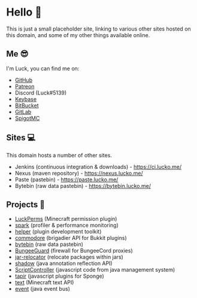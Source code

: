 # Hello 👋

This is just a small placeholder site, linking to various other sites hosted on this domain, and some of my other things available online.

## Me 😎

I'm Luck, you can find me on:

* [GitHub](https://github.com/lucko)
* [Patreon](https://patreon.com/luckdev)
* Discord (Luck#5139)
* [Keybase](https://keybase.io/luck)
* [BitBucket](https://bitbucket.org/lucko/)
* [GitLab](https://gitlab.com/lucko)
* [SpigotMC](https://www.spigotmc.org/members/luck.100356/)

## Sites 💻

This domain hosts a number of other sites.

* Jenkins (continuous integration & downloads) - https://ci.lucko.me/
* Nexus (maven repository) - https://nexus.lucko.me/
* Paste (pastebin) - https://paste.lucko.me/
* Bytebin (raw data pastebin) - https://bytebin.lucko.me/

## Projects 🚀

* [LuckPerms](https://luckperms.net/) (Minecraft permission plugin)
* [spark](https://sparkprofiler.github.io/) (profiler & performance monitoring)
* [helper](https://github.com/lucko/helper) (plugin development toolkit)
* [commodore](https://github.com/lucko/commodore) (brigadier API for Bukkit plugins)
* [bytebin](https://github.com/lucko/bytebin) (raw data pastebin)
* [BungeeGuard](https://github.com/lucko/BungeeGuard) (firewall for BungeeCord proxies)
* [jar-relocator](https://github.com/lucko/jar-relocator) (relocate packages within jars)
* [shadow](https://github.com/lucko/shadow) (java annotation reflection API)
* [ScriptController](https://github.com/lucko/ScriptController) (javascript code from java management system)
* [tapir](https://github.com/lucko/tapir) (javascript plugins for Sponge)
* [text](https://github.com/KyoriPowered/text) (Minecraft text API)
* [event](https://github.com/KyoriPowered/event) (java event bus)

